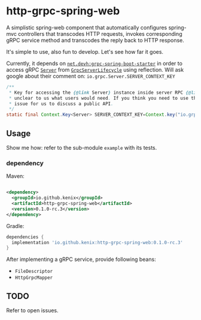 # http-grpc-spring-web

A simplistic spring-web component that automatically configures spring-mvc controllers that
transcodes HTTP requests, invokes corresponding gRPC service method and transcodes the reply back to
HTTP response.

It's simple to use, also fun to develop. Let's see how far it goes.

Currently, it depends on [`net.devh:grpc-spring-boot-starter`][1] in order to access gRPC [`Server`][2]
from [`GrpcServerLifecycle`][3] using reflection. Will ask google about their comment
on: `io.grpc.Server.SERVER_CONTEXT_KEY`

```java
/**
 * Key for accessing the {@link Server} instance inside server RPC {@link Context}. It's
 * unclear to us what users would need. If you think you need to use this, please file an
 * issue for us to discuss a public API.
 */
static final Context.Key<Server> SERVER_CONTEXT_KEY=Context.key("io.grpc.Server");
```

## Usage
Show me how: refer to the sub-module `example` with its tests.

### dependency

Maven:

```xml

<dependency>
  <groupId>io.github.kenix</groupId>
  <artifactId>http-grpc-spring-web</artifactId>
  <version>0.1.0-rc.3</version>
</dependency>
```

Gradle:

```groovy
dependencies {
  implementation 'io.github.kenix:http-grpc-spring-web:0.1.0-rc.3'
}
```

After implementing a gRPC service, provide following beans:

* `FileDescriptor`
* `HttpGrpcMapper`

## TODO

Refer to open issues.

[1]: https://github.com/yidongnan/grpc-spring-boot-starter
[2]: https://github.com/grpc/grpc-java/blob/master/api/src/main/java/io/grpc/Server.java
[3]: https://github.com/yidongnan/grpc-spring-boot-starter/blob/master/grpc-server-spring-boot-autoconfigure/src/main/java/net/devh/boot/grpc/server/serverfactory/GrpcServerLifecycle.java